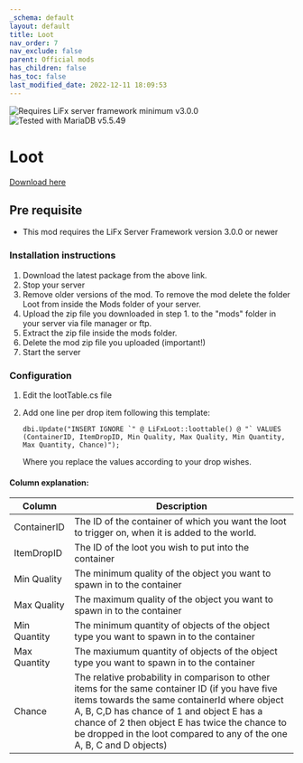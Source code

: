 ```yaml
---
_schema: default
layout: default
title: Loot
nav_order: 7
nav_exclude: false
parent: Official mods
has_children: false
has_toc: false
last_modified_date: 2022-12-11 18:09:53
---
```

![](https://img.shields.io/badge/LiFx%20Server%20-%3Ev3.0.0-green "Requires LiFx server framework minimum v3.0.0")![](https://img.shields.io/badge/MariaDB%20-%3Ev5.5.49-green "Tested with MariaDB v5.5.49")

# Loot

[Download here](https://github.com/LiF-x/Loot/releases/latest)

## Pre requisite

* This mod requires the LiFx Server Framework version 3.0.0 or newer

### Installation instructions

1. Download the latest package from the above link.
2. Stop your server
3. Remove older versions of the mod. To remove the mod delete the folder Loot from inside the Mods folder of your server.
4. Upload the zip file you downloaded in step 1. to the "mods" folder in your server via file manager or ftp.
5. Extract the zip file inside the mods folder.
6. Delete the mod zip file you uploaded (important!)
7. Start the server

### Configuration

1. Edit the lootTable.cs file
2. Add one line per drop item following this template:

   ```
   dbi.Update("INSERT IGNORE `" @ LiFxLoot::loottable() @ "` VALUES (ContainerID, ItemDropID, Min Quality, Max Quality, Min Quantity, Max Quantity, Chance)");
   ```

   Where you replace the values according to your drop wishes.

#### Column explanation:

| Column | Description |
| --- | --- |
| ContainerID | The ID of the container of which you want the loot to trigger on, when it is added to the world. |
| ItemDropID | The ID of the loot you wish to put into the container |
| Min Quality | The minimum quality of the object you want to spawn in to the container |
| Max Quality | The maximum quality of the object you want to spawn in to the container |
| Min Quantity | The minimum quantity of objects of the object type you want to spawn in to the container |
| Max Quantity | The maxiumum quantity of objects of the object type you want to spawn in to the container |
| Chance | The relative probability in comparison to other items for the same container ID (if you have five items towards the same containerId where object A, B, C,D has chance of 1 and object E has a chance of 2 then object E has twice the chance to be dropped in the loot compared to any of the one A, B, C and D objects) |